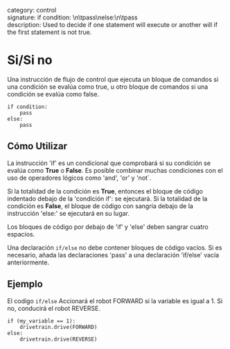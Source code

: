 category: control  
signature: if condition: \n\tpass\nelse:\n\tpass  
description: Used to decide if one statement will execute or another will if the first statement is not true.

# Si/Si no
Una instrucción de flujo de control que ejecuta un bloque de comandos si una condición se evalúa como true, u otro bloque de comandos si una condición se evalúa como false. 

```don
if condition:
    pass
else:
    pass

```

## Cómo Utilizar

La instrucción 'if' es un condicional que comprobará si su condición se evalúa como **True** o **False**. Es posible combinar muchas condiciones con el uso de operadores lógicos como 'and', 'or' y 'not`. 

Si la totalidad de la condición es **True**, entonces el bloque de código indentado debajo de la 'condición if': se ejecutará. Si la totalidad de la condición es **False**, el bloque de código con sangría debajo de la instrucción 'else:' se ejecutará en su lugar.

Los bloques de código por debajo de 'if' y 'else' deben sangrar cuatro espacios.

Una declaración `if/else` no debe contener bloques de código vacíos. Si es necesario, añada las declaraciones 'pass' a una declaración 'if/else' vacía anteriormente. 

## Ejemplo

El codigo `if/else` Accionará el robot FORWARD si la variable es igual a 1. Si no, conducirá el robot REVERSE. 

```don
if (my_variable == 1):
    drivetrain.drive(FORWARD)
else:
    drivetrain.drive(REVERSE)
```

<advanced>
</advanced>
